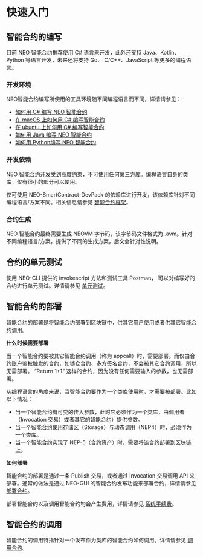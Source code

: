 # 快速入门

## 智能合约的编写

目前 NEO 智能合约推荐使用 C# 语言来开发，此外还支持 Java、Kotlin、Python 等语言开发，未来还将支持 Go、 C/C++、JavaScript 等更多的编程语言。

### 开发环境

NEO智能合约编写所使用的工具环境随不同编程语言而不同，详情请参见：

- [如何用 C# 编写 NEO 智能合约](getting-started-csharp.md)
- [在 macOS 上如何用 C# 编写智能合约](getting-started-csharp-mac.md)
- [在 ubuntu 上如何用 C# 编写智能合约](getting-started-csharp-ubuntu.md)
- [如何用 Java 编写 NEO 智能合约](getting-started-java.md)
- [如何用 Python编写 NEO 智能合约](getting-started-python.md)

### 开发依赖

NEO 智能合约开发受到高度约束，不可使用任何第三方库。编程语言自身的类库，仅有很小的部分可以使用。

仅可使用 NEO-SmartContract-DevPack 的依赖库进行开发，该依赖库针对不同编程语言/方案不同。相关信息请参见 [智能合约框架](../reference/fw.md)。

### 合约生成

NEO 智能合约最终需要生成 NEOVM 字节码，该字节码文件格式为 .avm。针对不同编程语言/方案，提供了不同的生成方案，后文会针对性说明。

## 合约的单元测试

使用 NEO-CLI 提供的 invokescript 方法和测试工具 Postman， 可以对编写好的合约进行单元测试。详情请参见 [单元测试](test.md)。

## 智能合约的部署

智能合约的部署是将智能合约部署到区块链中，供其它用户使用或者供其它智能合约调用。

**什么时候需要部署**

当一个智能合约要被其它智能合约调用（称为 appcall）时，需要部署。而仅由合约账户鉴权触发的合约，如锁仓合约、多方签名合约，不会被其它合约调用，所以无需部署。 “Return 1+1” 这样的合约，因为没有任何需要输入的参数，也无需部署。 

从编程语言的角度来说，当智能合约要作为一个类库使用时，才需要被部署。比如以下情况：

- 当一个智能合约有可变的传入参数，此时它必须作为一个类库，由调用者（Invocation 交易）或者其它的智能合约）提供参数。
- 当一个智能合约使用存储区（Storage）与动态调用（NEP4）时，必须作为一个类库。
- 当一个智能合约实现了 NEP-5（合约资产）时，需要将该合约部署到区块链上。


**如何部署**

智能合约的部署是通过一条 Publish 交易，或者通过 Invocation 交易调用 API 来部署。通常的做法是通过 NEO-GUI 的智能合约发布功能来部署合约，详情请参见 [部署合约](deploy-invoke.md)。

部署智能合约以及调用智能合约均会产生费用，详情请参见 [系统手续费](../systemfees.md)。

## 智能合约的调用

智能合约的调用特指针对一个发布作为类库的智能合约如何调用。详情请参见 [调用合约](call.md)。

